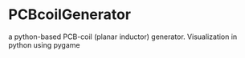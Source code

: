 # PCBcoilGenerator
a python-based PCB-coil (planar inductor) generator. Visualization in python using pygame

